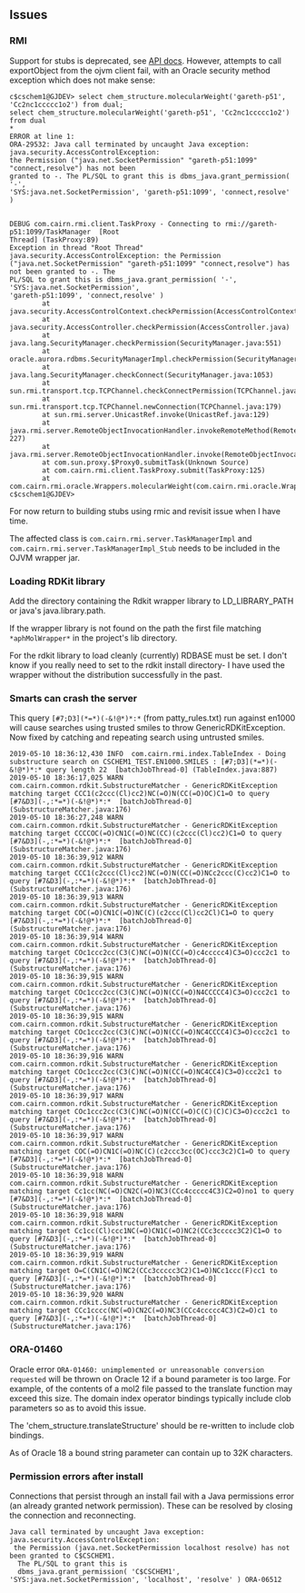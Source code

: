 
## Issues

### RMI 

Support for stubs is deprecated, see 
[API docs](https://docs.oracle.com/javase/8/docs/api/java/rmi/server/UnicastRemoteObject.html). 
However, attempts to call exportObject from the ojvm client fail, with
an Oracle security method exception which does not make sense:

```
c$cschem1@GJDEV> select chem_structure.molecularWeight('gareth-p51', 'Cc2nc1ccccc1o2') from dual;
select chem_structure.molecularWeight('gareth-p51', 'Cc2nc1ccccc1o2') from dual
*
ERROR at line 1:
ORA-29532: Java call terminated by uncaught Java exception: java.security.AccessControlException:
the Permission ("java.net.SocketPermission" "gareth-p51:1099" "connect,resolve") has not been
granted to -. The PL/SQL to grant this is dbms_java.grant_permission( '-',
'SYS:java.net.SocketPermission', 'gareth-p51:1099', 'connect,resolve' )


DEBUG com.cairn.rmi.client.TaskProxy - Connecting to rmi://gareth-p51:1099/TaskManager  [Root
Thread] (TaskProxy:89)
Exception in thread "Root Thread" java.security.AccessControlException: the Permission
("java.net.SocketPermission" "gareth-p51:1099" "connect,resolve") has not been granted to -. The
PL/SQL to grant this is dbms_java.grant_permission( '-', 'SYS:java.net.SocketPermission',
'gareth-p51:1099', 'connect,resolve' )
        at java.security.AccessControlContext.checkPermission(AccessControlContext.java)
        at java.security.AccessController.checkPermission(AccessController.java)
        at java.lang.SecurityManager.checkPermission(SecurityManager.java:551)
        at oracle.aurora.rdbms.SecurityManagerImpl.checkPermission(SecurityManagerImpl.java:210)
        at java.lang.SecurityManager.checkConnect(SecurityManager.java:1053)
        at sun.rmi.transport.tcp.TCPChannel.checkConnectPermission(TCPChannel.java:150)
        at sun.rmi.transport.tcp.TCPChannel.newConnection(TCPChannel.java:179)
        at sun.rmi.server.UnicastRef.invoke(UnicastRef.java:129)
        at
java.rmi.server.RemoteObjectInvocationHandler.invokeRemoteMethod(RemoteObjectInvocationHandler.java:
227)
        at java.rmi.server.RemoteObjectInvocationHandler.invoke(RemoteObjectInvocationHandler.java:179)
        at com.sun.proxy.$Proxy0.submitTask(Unknown Source)
        at com.cairn.rmi.client.TaskProxy.submit(TaskProxy:125)
        at com.cairn.rmi.oracle.Wrappers.molecularWeight(com.cairn.rmi.oracle.Wrappers:124)
c$cschem1@GJDEV>

```

For now return to building stubs using rmic and revisit issue when I 
have time.

The affected class is `com.cairn.rmi.server.TaskManagerImpl` and 
`com.cairn.rmi.server.TaskManagerImpl_Stub` needs to be included in
the OJVM wrapper jar.

### Loading RDKit library

Add the directory containing the Rdkit wrapper library to LD_LIBRARY_PATH
or java's java.library.path.

If the wrapper library is not found on the path the first file matching
 `*aphMolWrapper*` in the project's lib directory.
 
For the rdkit library to load cleanly (currently) RDBASE must be set.
I don't know if you really need to set to the rdkit install directory-
I have used the wrapper without the distribution successfully in the
past.


### Smarts can crash the server

This query `[#7;D3](*=*)(-&!@*)*:*` (from patty_rules.txt) run against 
en1000 will cause searches using trusted smiles to throw
GenericRDKitException. Now fixed by catching and repeating search using 
untrusted smiles. 

```
2019-05-10 18:36:12,430 INFO  com.cairn.rmi.index.TableIndex - Doing substructure search on CSCHEM1_TEST.EN1000.SMILES : [#7;D3](*=*)(-&!@*)*:* query length 22  [batchJobThread-0] (TableIndex.java:887)
2019-05-10 18:36:17,025 WARN  com.cairn.common.rdkit.SubstructureMatcher - GenericRDKitException matching target CCC1(c2ccc(Cl)cc2)NC(=O)N(CC(=O)OC)C1=O to query [#7&D3](-,:*=*)(-&!@*)*:*  [batchJobThread-0] (SubstructureMatcher.java:176)
2019-05-10 18:36:27,248 WARN  com.cairn.common.rdkit.SubstructureMatcher - GenericRDKitException matching target CCCCOC(=O)CN1C(=O)NC(CC)(c2ccc(Cl)cc2)C1=O to query [#7&D3](-,:*=*)(-&!@*)*:*  [batchJobThread-0] (SubstructureMatcher.java:176)
2019-05-10 18:36:39,912 WARN  com.cairn.common.rdkit.SubstructureMatcher - GenericRDKitException matching target CCC1(c2ccc(Cl)cc2)NC(=O)N(CC(=O)NCc2ccc(C)cc2)C1=O to query [#7&D3](-,:*=*)(-&!@*)*:*  [batchJobThread-0] (SubstructureMatcher.java:176)
2019-05-10 18:36:39,913 WARN  com.cairn.common.rdkit.SubstructureMatcher - GenericRDKitException matching target COC(=O)CN1C(=O)NC(C)(c2ccc(Cl)cc2Cl)C1=O to query [#7&D3](-,:*=*)(-&!@*)*:*  [batchJobThread-0] (SubstructureMatcher.java:176)
2019-05-10 18:36:39,914 WARN  com.cairn.common.rdkit.SubstructureMatcher - GenericRDKitException matching target COc1ccc2cc(C3(C)NC(=O)N(CC(=O)c4ccccc4)C3=O)ccc2c1 to query [#7&D3](-,:*=*)(-&!@*)*:*  [batchJobThread-0] (SubstructureMatcher.java:176)
2019-05-10 18:36:39,915 WARN  com.cairn.common.rdkit.SubstructureMatcher - GenericRDKitException matching target COc1ccc2cc(C3(C)NC(=O)N(CC(=O)N4CCCCC4)C3=O)ccc2c1 to query [#7&D3](-,:*=*)(-&!@*)*:*  [batchJobThread-0] (SubstructureMatcher.java:176)
2019-05-10 18:36:39,915 WARN  com.cairn.common.rdkit.SubstructureMatcher - GenericRDKitException matching target COc1ccc2cc(C3(C)NC(=O)N(CC(=O)NC4CCCC4)C3=O)ccc2c1 to query [#7&D3](-,:*=*)(-&!@*)*:*  [batchJobThread-0] (SubstructureMatcher.java:176)
2019-05-10 18:36:39,916 WARN  com.cairn.common.rdkit.SubstructureMatcher - GenericRDKitException matching target COc1ccc2cc(C3(C)NC(=O)N(CC(=O)NC4CC4)C3=O)ccc2c1 to query [#7&D3](-,:*=*)(-&!@*)*:*  [batchJobThread-0] (SubstructureMatcher.java:176)
2019-05-10 18:36:39,917 WARN  com.cairn.common.rdkit.SubstructureMatcher - GenericRDKitException matching target COc1ccc2cc(C3(C)NC(=O)N(CC(=O)C(C)(C)C)C3=O)ccc2c1 to query [#7&D3](-,:*=*)(-&!@*)*:*  [batchJobThread-0] (SubstructureMatcher.java:176)
2019-05-10 18:36:39,917 WARN  com.cairn.common.rdkit.SubstructureMatcher - GenericRDKitException matching target COC(=O)CN1C(=O)NC(C)(c2ccc3cc(OC)ccc3c2)C1=O to query [#7&D3](-,:*=*)(-&!@*)*:*  [batchJobThread-0] (SubstructureMatcher.java:176)
2019-05-10 18:36:39,918 WARN  com.cairn.common.rdkit.SubstructureMatcher - GenericRDKitException matching target Cc1cc(NC(=O)CN2C(=O)NC3(CCc4ccccc4C3)C2=O)no1 to query [#7&D3](-,:*=*)(-&!@*)*:*  [batchJobThread-0] (SubstructureMatcher.java:176)
2019-05-10 18:36:39,918 WARN  com.cairn.common.rdkit.SubstructureMatcher - GenericRDKitException matching target Cc1cc(Cl)ccc1NC(=O)CN1C(=O)NC2(CCc3ccccc3C2)C1=O to query [#7&D3](-,:*=*)(-&!@*)*:*  [batchJobThread-0] (SubstructureMatcher.java:176)
2019-05-10 18:36:39,919 WARN  com.cairn.common.rdkit.SubstructureMatcher - GenericRDKitException matching target O=C(CN1C(=O)NC2(CCc3ccccc3C2)C1=O)NCc1ccc(F)cc1 to query [#7&D3](-,:*=*)(-&!@*)*:*  [batchJobThread-0] (SubstructureMatcher.java:176)
2019-05-10 18:36:39,920 WARN  com.cairn.common.rdkit.SubstructureMatcher - GenericRDKitException matching target CCc1cccc(NC(=O)CN2C(=O)NC3(CCc4ccccc4C3)C2=O)c1 to query [#7&D3](-,:*=*)(-&!@*)*:*  [batchJobThread-0] (SubstructureMatcher.java:176)
```

### ORA-01460

Oracle error `ORA-01460: unimplemented or unreasonable conversion requested` will be thrown on Oracle 12 if a bound parameter is too large.
For example, of the contents of a mol2 file passed to the translate 
function may exceed this size.  The domain index operator bindings 
typically include clob parameters so as to avoid this issue.

The 'chem_structure.translateStructure' should be re-written to include
clob bindings.

As of Oracle 18 a bound string parameter can contain up to 32K characters.

### Permission errors after install

Connections that persist through an install fail with a Java permissions
error (an already granted network permission).  These can be resolved by closing the connection and reconnecting.

```
Java call terminated by uncaught Java exception: java.security.AccessControlException:
 the Permission (java.net.SocketPermission localhost resolve) has not been granted to C$CSCHEM1.
  The PL/SQL to grant this is 
  dbms_java.grant_permission( 'C$CSCHEM1', 'SYS:java.net.SocketPermission', 'localhost', 'resolve' ) ORA-06512
```